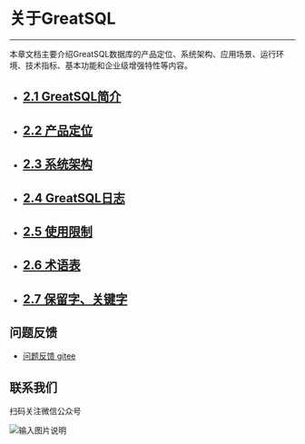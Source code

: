 # 关于GreatSQL
---

本章文档主要介绍GreatSQL数据库的产品定位、系统架构、应用场景、运行环境、技术指标、基本功能和企业级增强特性等内容。

 - ## [2.1 GreatSQL简介](./1-greatsql-brief-intro.md)
 - ## [2.2 产品定位](./2-greatsql-product-positioning.md)
 - ## [2.3 系统架构](./3-greatsql-arch.md)
 - ## [2.4 GreatSQL日志](./4-greatsql-log.md)
 - ## [2.5 使用限制](./5-greatsql-limitations.md)
 - ## [2.6 术语表](./6-greatsql-glossary.md)
 - ## [2.7 保留字、关键字](./7-greatsql-keywords.md)


**问题反馈**
---
- [问题反馈 gitee](https://gitee.com/GreatSQL/GreatSQL-Manual/issues)


**联系我们**
---

扫码关注微信公众号

![输入图片说明](https://images.gitee.com/uploads/images/2021/0802/141935_2ea2c196_8779455.jpeg "greatsql社区-wx-qrcode-0.5m.jpg")

